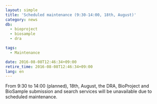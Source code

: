 ```yaml
---
layout: simple
title: 'Scheduled maintenance (9:30-14:00, 18th, August)'
category: news
db:
  - bioproject
  - biosample
  - dra

tags:
  - Maintenance

date: 2016-08-08T12:46:34+09:00
retire_time: 2016-08-08T12:46:34+09:00
lang: en
---
```


From 9:30 to 14:00 (planned), 18th, August, the DRA, BioProject and BioSample submission and search services will be unavailable due to scheduled maintenance.
